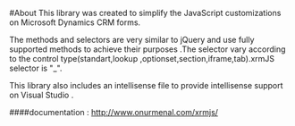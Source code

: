 #About
This library was created to simplify the JavaScript customizations on Microsoft Dynamics CRM forms. 

The methods and selectors are very similar to jQuery and use fully supported methods to achieve their purposes .The selector vary according to the control type(standart,lookup ,optionset,section,iframe,tab).xrmJS selector is "_". 

This library also includes an intellisense file to provide intellisense support on Visual Studio .

####documentation : http://www.onurmenal.com/xrmjs/

